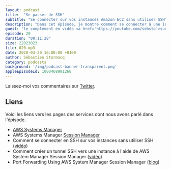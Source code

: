 ```yaml
---
layout: podcast
title:  "Se passer de SSH"
subtitle: "Se connecter sur vos instances Amazon EC2 sans utiliser SSH"
description: "Dans cet épisode, je montre comment se connecter à une instance Amazon EC2 sans utiliser SSH, sans gérer de clés et sans ouvrir un groupe de sécurité. Découvrez AWS Systems Manager Session Manager."
guest: "le complément en vidéo <a href='https://youtube.com/sebsto'>sur ma chaîne YouTube</a>"
episode: 20
duration: "00:11:28"
size: 22023023 
file: 020.mp3  
date: 2020-03-20 16:00:00 +0100
author: Sébastien Stormacq
category: podcasts
background: '/img/podcast-banner-transparent.png'
appleEpisodeId: 1000468991260
---
```


Laissez-moi vos commentaires sur [Twitter](https://twitter.com/sebsto).

## Liens

Voici les liens vers les pages des services dont nous avons parlé dans l'épisode.

- [AWS Systems Manager](https://aws.amazon.com/fr/systems-manager/)
- AWS Systems Manager [Session Manager](https://docs.aws.amazon.com/fr_fr/systems-manager/latest/userguide/session-manager.html) 
- Comment se connecter en SSH sur vos instances sans utiliser SSH ([vidéo](https://www.youtube.com/watch?v=GFnZiQVGFCM))
- Comment créer un tunnel SSH vers une instance à l'aide de AWS System Manager Session Manager ([vidéo](https://www.youtube.com/watch?v=rrwOVLSKED8))
- Port Forwarding Using AWS System Manager Session Manager ([blog](https://aws.amazon.com/blogs/aws/new-port-forwarding-using-aws-system-manager-sessions-manager/))